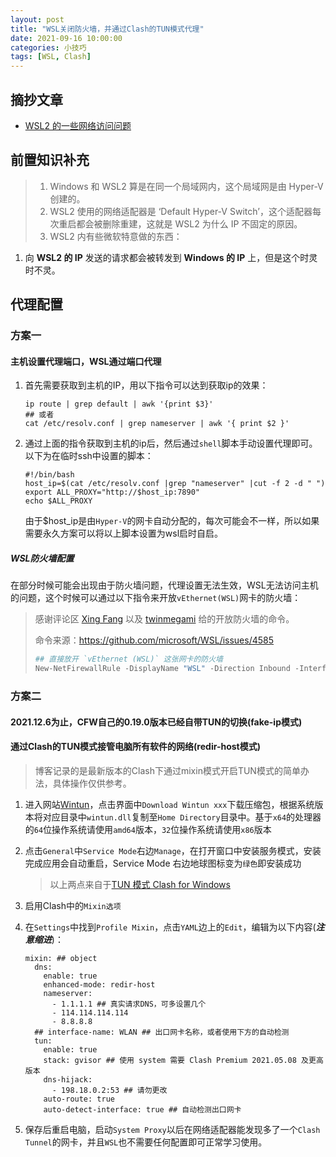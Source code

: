 ```yaml
---
layout: post
title: "WSL关闭防火墙，并通过Clash的TUN模式代理"
date: 2021-09-16 10:00:00
categories: 小技巧
tags: [WSL, Clash]
---
```


## 摘抄文章

* [WSL2 的一些网络访问问题](https://lengthmin.me/posts/wsl2-network-tricks/)

## 前置知识补充

>1. Windows 和 WSL2 算是在同一个局域网内，这个局域网是由 Hyper-V 创建的。
>2. WSL2 使用的网络适配器是 ‘Default Hyper-V Switch’，这个适配器每次重启都会被删除重建，这就是 WSL2 为什么 IP 不固定的原因。
>3. WSL2 内有些微软特意做的东西：
>
  1. 向 **WSL2 的 IP** 发送的请求都会被转发到 **Windows 的 IP** 上，但是这个时灵时不灵。

## 代理配置

### 方案一

#### 主机设置代理端口，WSL通过端口代理

1. 首先需要获取到主机的IP，用以下指令可以达到获取ip的效果：

   ```shell
   ip route | grep default | awk '{print $3}'
   ## 或者
   cat /etc/resolv.conf | grep nameserver | awk '{ print $2 }'
   ```

2. 通过上面的指令获取到主机的ip后，然后通过`shell`脚本手动设置代理即可。以下为在临时ssh中设置的脚本：

   ```shell
   #!/bin/bash
   host_ip=$(cat /etc/resolv.conf |grep "nameserver" |cut -f 2 -d " ")
   export ALL_PROXY="http://$host_ip:7890"
   echo $ALL_PROXY
   ```

   由于$host_ip是由`Hyper-V`的网卡自动分配的，每次可能会不一样，所以如果需要永久方案可以将以上脚本设置为wsl启时自启。

##### WSL防火墙配置

​    在部分时候可能会出现由于防火墙问题，代理设置无法生效，WSL无法访问主机的问题，这个时候可以通过以下指令来开放`vEthernet(WSL)`网卡的防火墙：

>感谢评论区 [Xing Fang](https://disqus.com/by/xing_fang/) 以及 [twinmegami](https://disqus.com/by/twinmegami/) 给的开放防火墙的命令。
>
>命令来源：<https://github.com/microsoft/WSL/issues/4585>
>
>```powershell
>## 直接放开 `vEthernet (WSL)` 这张网卡的防火墙
>New-NetFirewallRule -DisplayName "WSL" -Direction Inbound -InterfaceAlias "vEthernet (WSL)" -Action Allow
>```

### 方案二

#### 2021.12.6为止，CFW自己的0.19.0版本已经自带TUN的切换(fake-ip模式)

#### 通过Clash的TUN模式接管电脑所有软件的网络(redir-host模式)

> 博客记录的是最新版本的Clash下通过mixin模式开启TUN模式的简单办法，具体操作仅供参考。

1. 进入网站[Wintun](https://www.wintun.net/)，点击界面中`Download Wintun xxx`下载压缩包，根据系统版本将对应目录中`wintun.dll`复制至`Home Directory`目录中。基于`x64`的处理器的`64`位操作系统请使用`amd64`版本，`32`位操作系统请使用`x86`版本

2. 点击`General`中`Service Mode`右边`Manage`，在打开窗口中安装服务模式，安装完成应用会自动重启，Service Mode 右边地球图标变为`绿色`即安装成功

    > 以上两点来自于[TUN 模式 Clash for Windows](https://docs.cfw.lbyczf.com/contents/tun.html#windows)

3. 启用Clash中的`Mixin选项`

4. 在`Settings`中找到`Profile Mixin`，点击`YAML`边上的`Edit`，编辑为以下内容(***注意缩进***)：

   ```shell
   mixin: ## object
     dns:
       enable: true
       enhanced-mode: redir-host
       nameserver:
         - 1.1.1.1 ## 真实请求DNS，可多设置几个
         - 114.114.114.114
         - 8.8.8.8 
     ## interface-name: WLAN ## 出口网卡名称，或者使用下方的自动检测
     tun:
       enable: true
       stack: gvisor ## 使用 system 需要 Clash Premium 2021.05.08 及更高版本
       dns-hijack:
         - 198.18.0.2:53 ## 请勿更改
       auto-route: true
       auto-detect-interface: true ## 自动检测出口网卡
   ```

5. 保存后重启电脑，启动`System Proxy`以后在网络适配器能发现多了一个`Clash Tunnel`的网卡，并且`WSL`也不需要任何配置即可正常学习使用。
